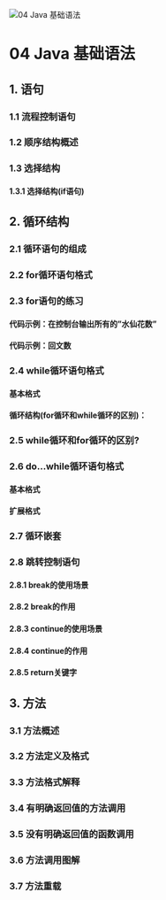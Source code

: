 ![04 Java 基础语法](https://image.xiaoxiaofeng.site/blog/2023/07/04/xxf-20230704131813.png?xxfjava)

# 04 Java 基础语法

## 1. 语句

### 1.1 流程控制语句

### 1.2 顺序结构概述

### 1.3 选择结构

#### 1.3.1 选择结构(if语句)

## 2. 循环结构

### 2.1 循环语句的组成

### 2.2 for循环语句格式

### 2.3 for语句的练习

#### 代码示例：在控制台输出所有的”水仙花数”

#### 代码示例：回文数

### 2.4 while循环语句格式

#### 基本格式

#### 循环结构(for循环和while循环的区别)：

### 2.5 while循环和for循环的区别?

### 2.6 do…while循环语句格式

#### 基本格式

#### 扩展格式

### 2.7 循环嵌套

### 2.8 跳转控制语句

#### 2.8.1 break的使用场景

#### 2.8.2 break的作用

#### 2.8.3 continue的使用场景

#### 2.8.4 continue的作用

#### 2.8.5 return关键字

## 3. 方法

### 3.1 方法概述

### 3.2 方法定义及格式

### 3.3 方法格式解释

### 3.4 有明确返回值的方法调用

### 3.5 没有明确返回值的函数调用

### 3.6 方法调用图解

### 3.7 方法重载

